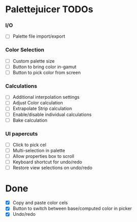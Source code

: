 # Palettejuicer TODOs

### I/O

- [ ] Palette file import/export

### Color Selection

- [ ] Custom palette size
- [ ] Button to bring color in-gamut
- [ ] Button to pick color from screen

### Calculations

- [ ] Additional interpolation settings
- [ ] Adjust Color calculation
- [ ] Extrapolate Strip calculation
- [ ] Enable/disable individual calculations
- [ ] Bake calculation

### UI papercuts

- [ ] Click to pick cel
- [ ] Multi-selection in palette
- [ ] Allow properties box to scroll
- [ ] Keyboard shortcut for undo/redo
- [ ] Restore view selections on undo/redo

# Done

- [x] Copy and paste color cels
- [x] Button to switch between base/computed color in picker
- [x] Undo/redo
